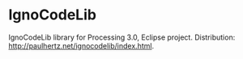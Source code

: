 IgnoCodeLib
===========

IgnoCodeLib library for Processing 3.0, Eclipse project. Distribution: http://paulhertz.net/ignocodelib/index.html. 

